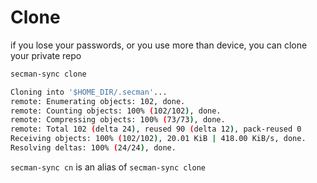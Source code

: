 # Clone

if you lose your passwords, or you use more than device, you can clone your private repo

```bash
secman-sync clone

Cloning into '$HOME_DIR/.secman'...
remote: Enumerating objects: 102, done.
remote: Counting objects: 100% (102/102), done.
remote: Compressing objects: 100% (73/73), done.
remote: Total 102 (delta 24), reused 90 (delta 12), pack-reused 0
Receiving objects: 100% (102/102), 20.01 KiB | 418.00 KiB/s, done.
Resolving deltas: 100% (24/24), done.
```

`secman-sync cn` is an alias of `secman-sync clone`
